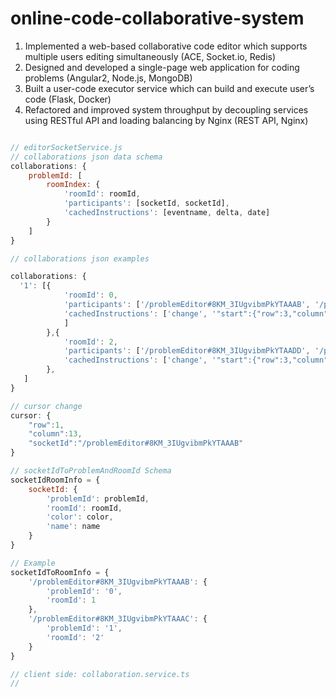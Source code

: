 # online-code-collaborative-system
1. Implemented a web-based collaborative code editor which supports multiple users editing simultaneously (ACE, Socket.io, Redis)   
2. Designed and developed a single-page web application for coding problems (Angular2, Node.js, MongoDB)   
3. Built a user-code executor service which can build and execute user’s code (Flask, Docker)   
4. Refactored and improved system throughput by decoupling services using RESTful API and loading balancing by Nginx (REST API, Nginx)

```javascript

// editorSocketService.js 
// collaborations json data schema
collaborations: {
    problemId: [
        roomIndex: {
            'roomId': roomId,
            'participants': [socketId, socketId],
            'cachedInstructions': [eventname, delta, date]
        }
    ]
}

// collaborations json examples

collaborations: {
  '1': [{
            'roomId': 0,
            'participants': ['/problemEditor#8KM_3IUgvibmPkYTAAAB', '/problemEditor#APzuekqueL6CF06HAAAC'],
            'cachedInstructions': ['change', '"start":{"row":3,"column":26},"end":{"row":3,"column":27},                            "action":"insert","lines":["d"]', 1506527479352]
            ]
        },{
            'roomId': 2,
            'participants': ['/problemEditor#8KM_3IUgvibmPkYTAADD', '/problemEditor#APzuekquerwerweOIOMO'],
            'cachedInstructions': ['change', '"start":{"row":3,"column":28},"end":{"row":3,"column":29},                            "action":"insert","lines":["g"]', 1506527479352]
        },
   ]
}

// cursor change
cursor: {
    "row":1,
    "column":13,
    "socketId":"/problemEditor#8KM_3IUgvibmPkYTAAAB"
}

// socketIdToProblemAndRoomId Schema
socketIdRoomInfo = {
    socketId: {
        'problemId': problemId,
        'roomId': roomId,
        'color': color,
        'name': name
    }
}

// Example
socketIdToRoomInfo = {
    '/problemEditor#8KM_3IUgvibmPkYTAAAB': {
        'problemId': '0',
        'roomId': 1
    },
    '/problemEditor#8KM_3IUgvibmPkYTAAAC': {
        'problemId': '1',
        'roomId': '2'
    }
}

// client side: collaboration.service.ts
// 

```